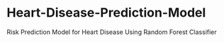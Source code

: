 # Heart-Disease-Prediction-Model
Risk Prediction Model for Heart Disease Using Random Forest Classifier
